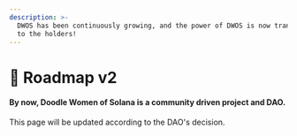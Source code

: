 ```yaml
---
description: >-
  DWOS has been continuously growing, and the power of DWOS is now transferred
  to the holders!
---
```


# 👧 Roadmap v2

#### By now, Doodle Women of Solana is a community driven project and DAO.



This page will be updated according to the DAO's decision.
